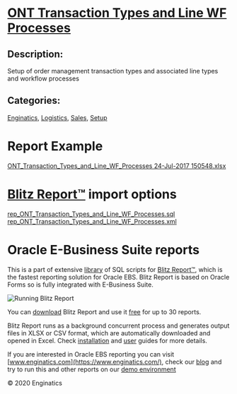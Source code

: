 # [ONT Transaction Types and Line WF Processes](https://www.enginatics.com/reports/ont-transaction-types-and-line-wf-processes/)
## Description: 
Setup of order management transaction types and associated line types and workflow processes
## Categories: 
[Enginatics](https://www.enginatics.com/library/?pg=1&category[]=Enginatics), [Logistics](https://www.enginatics.com/library/?pg=1&category[]=Logistics), [Sales](https://www.enginatics.com/library/?pg=1&category[]=Sales), [Setup](https://www.enginatics.com/library/?pg=1&category[]=Setup)
# Report Example
[ONT_Transaction_Types_and_Line_WF_Processes 24-Jul-2017 150548.xlsx](https://www.enginatics.com/example/ont-transaction-types-and-line-wf-processes/)
# [Blitz Report™](https://www.enginatics.com/blitz-report/) import options
[rep_ONT_Transaction_Types_and_Line_WF_Processes.sql](https://www.enginatics.com/export/ont-transaction-types-and-line-wf-processes/)\
[rep_ONT_Transaction_Types_and_Line_WF_Processes.xml](https://www.enginatics.com/xml/ont-transaction-types-and-line-wf-processes/)
# Oracle E-Business Suite reports

This is a part of extensive [library](https://www.enginatics.com/library/) of SQL scripts for [Blitz Report™](https://www.enginatics.com/blitz-report/), which is the fastest reporting solution for Oracle EBS. Blitz Report is based on Oracle Forms so is fully integrated with E-Business Suite. 

![Running Blitz Report](https://www.enginatics.com/wp-content/uploads/2018/01/Running-blitz-report.png) 

You can [download](https://www.enginatics.com/download/) Blitz Report and use it [free](https://www.enginatics.com/pricing/) for up to 30 reports. 

Blitz Report runs as a background concurrent process and generates output files in XLSX or CSV format, which are automatically downloaded and opened in Excel. Check [installation](https://www.enginatics.com/installation-guide/) and [user](https://www.enginatics.com/user-guide/) guides for more details.

If you are interested in Oracle EBS reporting you can visit [www.enginatics.com](https://www.enginatics.com/), check our [blog](https://www.enginatics.com/blog/) and try to run this and other reports on our [demo environment](http://demo.enginatics.com/)

© 2020 Enginatics